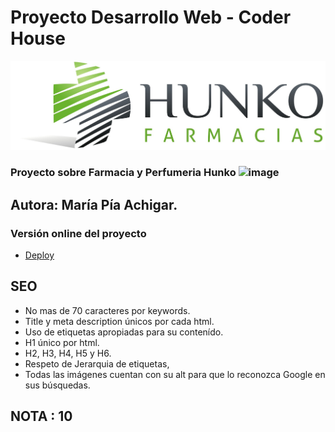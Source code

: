 # Proyecto Desarrollo Web - Coder House

![Print del sitio](/multimedia/HunkoLogo.jpg?raw=true)
 
### Proyecto sobre Farmacia y Perfumeria Hunko ![image](https://user-images.githubusercontent.com/76546697/134269611-0e68de3f-c3fa-437f-8268-c859e2dfc46d.png) 

## Autora: María Pía Achigar.

### Versión online del proyecto

* [Deploy](https://piaachigar.github.io/Pia-ProyectoFarmacia/)

## SEO

* No mas de 70 caracteres por keywords.
* Title y meta description únicos por cada html.
* Uso de etiquetas apropiadas para su contenído.
* H1 único por html.
* H2, H3, H4, H5 y H6.
* Respeto de Jerarquia de etiquetas,
* Todas las imágenes cuentan con su alt para que lo reconozca Google en sus búsquedas.

## NOTA : 10
